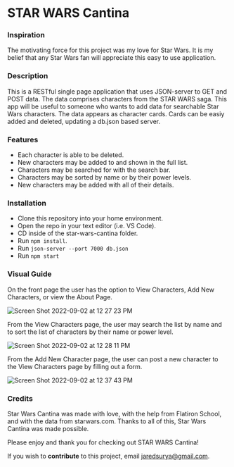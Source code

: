 # STAR WARS Cantina

### Inspiration
The motivating force for this project was my love for Star Wars. It is my belief that any Star Wars fan will appreciate this easy to use application. 

### Description
This is a RESTful single page application that uses JSON-server to GET and POST data. The data comprises characters from the STAR WARS saga. This app will be useful to someone who wants to add data for searchable Star Wars characters. The data appears as character cards. Cards can be easiy added and deleted, updating a db.json based server.

### Features
  - Each character is able to be deleted.
  - New characters may be added to and shown in the full list. 
  - Characters may be searched for with the search bar. 
  - Characters may be sorted by name or by their power levels. 
  - New characters may be added with all of their details. 

### Installation
  - Clone this repository into your home environment.
  - Open the repo in your text editor (i.e. VS Code).
  - CD inside of the star-wars-cantina folder.
  - Run `npm install`.
  - Run `json-server --port 7000 db.json`
  - Run `npm start`
 
### Visual Guide
On the front page the user has the option to View Characters, Add New Characters, or view the About Page. 

![Screen Shot 2022-09-02 at 12 27 23 PM](https://user-images.githubusercontent.com/93106753/188198639-fd7cd2d2-ccbf-49e6-b7b4-28f6432bb85e.png)

From the View Characters page, the user may search the list by name and to sort the list of characters by their name or power level.

![Screen Shot 2022-09-02 at 12 28 11 PM](https://user-images.githubusercontent.com/93106753/188198917-4d0baaf5-5fb9-4cb6-86c5-f9979ec91284.png)

From the Add New Character page, the user can post a new character to the View Characters page by filling out a form.

![Screen Shot 2022-09-02 at 12 37 43 PM](https://user-images.githubusercontent.com/93106753/188200296-4ef1897b-7935-46a7-9234-8aa68f59cd98.png)

### Credits
Star Wars Cantina was made with love, with the help from Flatiron School, and with the data from starwars.com. Thanks to all of this, Star Wars Cantina was made possible. 


Please enjoy and thank you for checking out STAR WARS Cantina!


If you wish to **contribute** to this project, email jaredsurya@gmail.com. 
